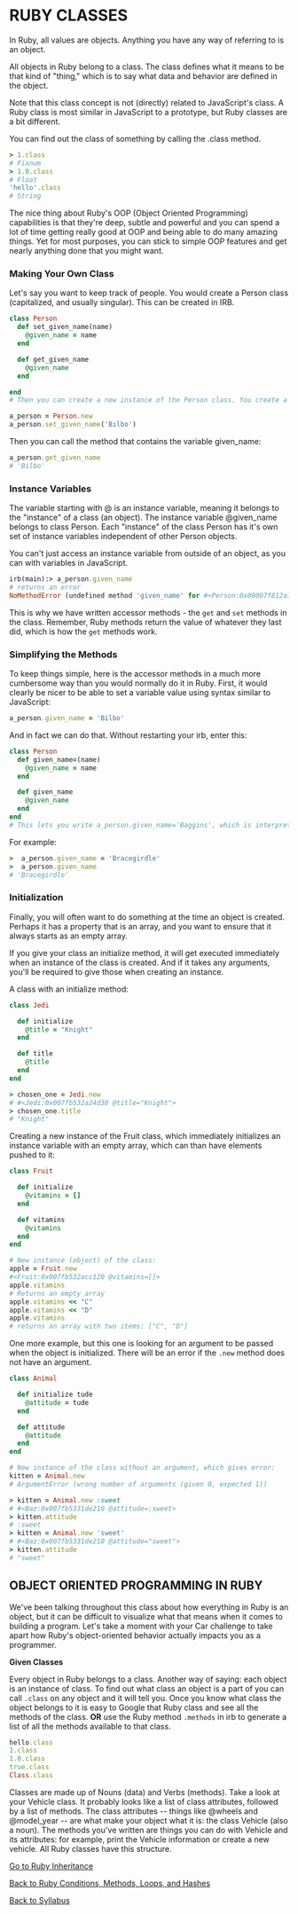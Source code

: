 # RUBY CLASSES

In Ruby, all values are objects. Anything you have any way of referring to is an object.

All objects in Ruby belong to a class. The class defines what it means to be that kind of "thing," which is to say what data and behavior are defined in the object.

Note that this class concept is not (directly) related to JavaScript's class. A Ruby class is most similar in JavaScript to a prototype, but Ruby classes are a bit different.

You can find out the class of something by calling the .class method.

```RUBY
> 1.class
# Fixnum
> 1.0.class
# Float
'hello'.class
# String
```

The nice thing about Ruby's OOP (Object Oriented Programming) capabilities is that they're deep, subtle and powerful and you can spend a lot of time getting really good at OOP and being able to do many amazing things. Yet for most purposes, you can stick to simple OOP features and get nearly anything done that you might want.

### Making Your Own Class
Let's say you want to keep track of people. You would create a Person class (capitalized, and usually singular). This can be created in IRB.

```RUBY
class Person
  def set_given_name(name)
    @given_name = name
  end

  def get_given_name
    @given_name
  end

end
# Then you can create a new instance of the Person class. You create a new instance of a class with the .new method.

a_person = Person.new
a_person.set_given_name('Bilbo')
```

Then you can call the method that contains the variable given_name:

```RUBY
a_person.get_given_name
# 'Bilbo'
```

### Instance Variables
The variable starting with @ is an instance variable, meaning it belongs to the "instance" of a class (an object). The instance variable @given_name belongs to class Person. Each "instance" of the class Person has it's own set of instance variables independent of other Person objects.

You can't just access an instance variable from outside of an object, as you can with variables in JavaScript.

```RUBY
irb(main):> a_person.given_name
# returns an error
NoMethodError (undefined method 'given_name' for #<Person:0x00007f812a1408b8 @given_name="Bilbo">)
```

This is why we have written accessor methods - the `get` and `set` methods in the class. Remember, Ruby methods return the value of whatever they last did, which is how the `get` methods work.

### Simplifying the Methods
To keep things simple, here is the accessor methods in a much more cumbersome way than you would normally do it in Ruby. First, it would clearly be nicer to be able to set a variable value using syntax similar to JavaScript:

```RUBY
a_person.given_name = 'Bilbo'
```

And in fact we can do that. Without restarting your irb, enter this:

```RUBY
class Person
  def given_name=(name)
    @given_name = name
  end

  def given_name
    @given_name
  end
end
# This lets you write a_person.given_name='Baggins', which is interpreted as aPerson.given_name=("Baggins")
```

For example:

```RUBY
>  a_person.given_name = 'Bracegirdle'
>  a_person.given_name
# 'Bracegirdle'
```

### Initialization
Finally, you will often want to do something at the time an object is created. Perhaps it has a property that is an array, and you want to ensure that it always starts as an empty array.

If you give your class an initialize method, it will get executed immediately when an instance of the class is created. And if it takes any arguments, you'll be required to give those when creating an instance.

A class with an initialize method:

```RUBY
class Jedi

  def initialize
    @title = "Knight"
  end

  def title
    @title
  end
end

> chosen_one = Jedi.new
# #<Jedi:0x007fb532a24d30 @title="Knight">
> chosen_one.title
# "Knight"
```

Creating a new instance of the Fruit class, which immediately initializes an instance variable with an empty array, which can than have elements pushed to it:

```RUBY
class Fruit

  def initialize
    @vitamins = []
  end

  def vitamins
    @vitamins
  end
end

# New instance (object) of the class:
apple = Fruit.new
#<Fruit:0x007fb532acc120 @vitamins=[]>
apple.vitamins        
# Returns an empty array
apple.vitamins << "C"
apple.vitamins << "D"
apple.vitamins  
# returns an array with two items: ["C", "D"]
```

One more example, but this one is looking for an argument to be passed when the object is initialized. There will be an error if the `.new` method does not have an argument.

```RUBY
class Animal

  def initialize tude
    @attitude = tude
  end

  def attitude
    @attitude
  end
end

# New instance of the class without an argument, which gives error:
kitten = Animal.new
# ArgumentError (wrong number of arguments (given 0, expected 1))

> kitten = Animal.new :sweet
# #<Baz:0x007fb5331de210 @attitude=:sweet>
> kitten.attitude
# :sweet
> kitten = Animal.new 'sweet'
# #<Baz:0x007fb5331de210 @attitude="sweet">
> kitten.attitude
# "sweet"
```

## OBJECT ORIENTED PROGRAMMING IN RUBY
We've been talking throughout this class about how everything in Ruby is an object, but it can be difficult to visualize what that means when it comes to building a program. Let's take a moment with your Car challenge to take apart how Ruby's object-oriented behavior actually impacts you as a programmer.

**Given Classes**

Every object in Ruby belongs to a class. Another way of saying: each object is an instance of class. To find out what class an object is a part of you can call `.class` on any object and it will tell you. Once you know what class the object belongs to it is easy to Google that Ruby class and see all the methods of the class. **OR** use the Ruby method `.methods` in irb to generate a list of all the methods available to that class.

```RUBY
hello.class
1.class
1.0.class
true.class
Class.class
```

Classes are made up of Nouns (data) and Verbs (methods). Take a look at your Vehicle class. It probably looks like a list of class attributes, followed by a list of methods. The class attributes -- things like @wheels and @model_year -- are what make your object what it is: the class Vehicle (also a noun). The methods you've written are things you can do with Vehicle and its attributes: for example, print the Vehicle information or create a new vehicle. All Ruby classes have this structure.

[Go to Ruby Inheritance](./04rb_inheritance.md)

[Back to Ruby Conditions, Methods, Loops, and Hashes](./02rb_cond_methods_loops_hashes.md)

[Back to Syllabus](../README.md)
